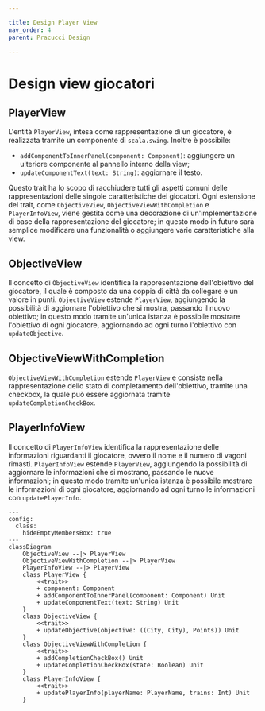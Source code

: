 ```yaml
---

title: Design Player View
nav_order: 4
parent: Pracucci Design

---
```


# Design view giocatori

## PlayerView

L'entità `PlayerView`, intesa come rappresentazione di un giocatore, è realizzata tramite un componente di
`scala.swing`. Inoltre è possibile:
- `addComponentToInnerPanel(component: Component)`: aggiungere un ulteriore componente al pannello interno della view;
- `updateComponentText(text: String)`: aggiornare il testo.

Questo trait ha lo scopo di racchiudere tutti gli aspetti comuni delle rappresentazioni delle singole caratteristiche
dei giocatori.
Ogni estensione del trait, come `ObjectiveView`, `ObjectiveViewWithCompletion` e `PlayerInfoView`, viene gestita come una
decorazione di un'implementazione di base della rappresentazione del giocatore; in questo modo in futuro sarà semplice
modificare una funzionalità o aggiungere varie caratteristiche alla view.

## ObjectiveView

Il concetto di `ObjectiveView` identifica la rappresentazione dell'obiettivo del giocatore, il quale è composto da una
coppia di città da collegare e un valore in punti. `ObjectiveView` estende `PlayerView`, aggiungendo la possibilità di
aggiornare l'obiettivo che si mostra, passando il nuovo obiettivo; in questo modo tramite un'unica istanza è possibile
mostrare l'obiettivo di ogni giocatore, aggiornando ad ogni turno l'obiettivo con `updateObjective`.

## ObjectiveViewWithCompletion

`ObjectiveViewWithCompletion` estende `PlayerView` e consiste nella rappresentazione dello stato di completamento
dell'obiettivo, tramite una checkbox, la quale può essere aggiornata tramite `updateCompletionCheckBox`.

## PlayerInfoView

Il concetto di `PlayerInfoView` identifica la rappresentazione delle informazioni riguardanti il giocatore, ovvero il
nome e il numero di vagoni rimasti. `PlayerInfoView` estende `PlayerView`, aggiungendo la possibilità di
aggiornare le informazioni che si mostrano, passando le nuove informazioni; in questo modo tramite un'unica istanza è
possibile mostrare le informazioni di ogni giocatore, aggiornando ad ogni turno le informazioni con `updatePlayerInfo`.

```mermaid
---
config:
  class:
    hideEmptyMembersBox: true
---
classDiagram
    ObjectiveView --|> PlayerView
    ObjectiveViewWithCompletion --|> PlayerView
    PlayerInfoView --|> PlayerView
    class PlayerView {
        <<trait>>
        + component: Component
        + addComponentToInnerPanel(component: Component) Unit
        + updateComponentText(text: String) Unit
    }
    class ObjectiveView {
        <<trait>>
        + updateObjective(objective: ((City, City), Points)) Unit
    }
    class ObjectiveViewWithCompletion {
        <<trait>>
        + addCompletionCheckBox() Unit
        + updateCompletionCheckBox(state: Boolean) Unit
    }
    class PlayerInfoView {
        <<trait>>
        + updatePlayerInfo(playerName: PlayerName, trains: Int) Unit
    }
```